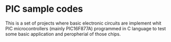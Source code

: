 PIC sample codes
============

This is a set of projects where basic electronic circuits are implement whit 
PIC microcontrollers (mainly PIC16F877A) programmed in C language to test some 
basic application and peropherial of those chips.
